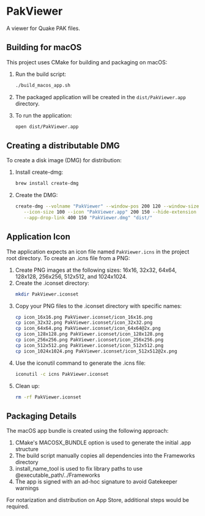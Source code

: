 # PakViewer

A viewer for Quake PAK files.

## Building for macOS

This project uses CMake for building and packaging on macOS:

1. Run the build script:

   ```bash
   ./build_macos_app.sh
   ```

2. The packaged application will be created in the `dist/PakViewer.app` directory.

3. To run the application:
   ```bash
   open dist/PakViewer.app
   ```

## Creating a distributable DMG

To create a disk image (DMG) for distribution:

1. Install create-dmg:

   ```bash
   brew install create-dmg
   ```

2. Create the DMG:
   ```bash
   create-dmg --volname "PakViewer" --window-pos 200 120 --window-size 600 300 \
      --icon-size 100 --icon "PakViewer.app" 200 150 --hide-extension "PakViewer.app" \
      --app-drop-link 400 150 "PakViewer.dmg" "dist/"
   ```

## Application Icon

The application expects an icon file named `PakViewer.icns` in the project root directory.
To create an .icns file from a PNG:

1. Create PNG images at the following sizes: 16x16, 32x32, 64x64, 128x128, 256x256, 512x512, and 1024x1024.
2. Create the .iconset directory:
   ```bash
   mkdir PakViewer.iconset
   ```
3. Copy your PNG files to the .iconset directory with specific names:
   ```bash
   cp icon_16x16.png PakViewer.iconset/icon_16x16.png
   cp icon_32x32.png PakViewer.iconset/icon_32x32.png
   cp icon_64x64.png PakViewer.iconset/icon_64x64@2x.png
   cp icon_128x128.png PakViewer.iconset/icon_128x128.png
   cp icon_256x256.png PakViewer.iconset/icon_256x256.png
   cp icon_512x512.png PakViewer.iconset/icon_512x512.png
   cp icon_1024x1024.png PakViewer.iconset/icon_512x512@2x.png
   ```
4. Use the iconutil command to generate the .icns file:
   ```bash
   iconutil -c icns PakViewer.iconset
   ```
5. Clean up:
   ```bash
   rm -rf PakViewer.iconset
   ```

## Packaging Details

The macOS app bundle is created using the following approach:

1. CMake's MACOSX_BUNDLE option is used to generate the initial .app structure
2. The build script manually copies all dependencies into the Frameworks directory
3. install_name_tool is used to fix library paths to use @executable_path/../Frameworks
4. The app is signed with an ad-hoc signature to avoid Gatekeeper warnings

For notarization and distribution on App Store, additional steps would be required.
